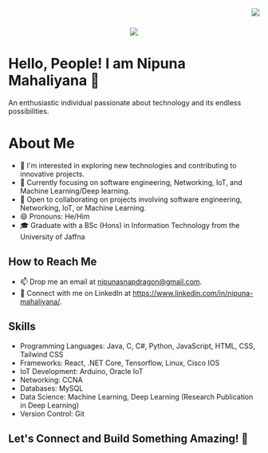 <img align="right" src="https://visitor-badge.laobi.icu/badge?page_id=nipunasahanmahaliyana.nipunasahanmahaliyana" />

<h1 align="center">
    <img src="https://readme-typing-svg.herokuapp.com/?font=Righteous&size=35&center=true&vCenter=true&width=500&height=70&duration=4000&lines=Hi+There!+👋;+I'm+Pedro+Muniz!;" />
</h1>

# Hello, People! I am Nipuna Mahaliyana 👋
An enthusiastic individual passionate about technology and its endless possibilities.

# About Me
- 👀 I'm interested in exploring new technologies and contributing to innovative projects.
- 🌱 Currently focusing on software engineering, Networking, IoT, and Machine Learning/Deep learning.
- 💞️ Open to collaborating on projects involving software engineering, Networking, IoT, or Machine Learning.
- 😄 Pronouns: He/Him
- 🎓 Graduate with a BSc (Hons) in Information Technology from the University of Jaffna

## How to Reach Me
- 📫 Drop me an email at nipunasnapdragon@gmail.com.
- 🔗 Connect with me on LinkedIn at https://www.linkedin.com/in/nipuna-mahaliyana/.

## Skills
- Programming Languages: Java, C, C#, Python, JavaScript, HTML, CSS, Tailwind CSS
- Frameworks: React, .NET Core, Tensorflow, Linux, Cisco IOS
- IoT Development: Arduino, Oracle IoT
- Networking: CCNA
- Databases: MySQL
- Data Science: Machine Learning, Deep Learning (Research Publication in Deep Learning)
- Version Control: Git

## Let's Connect and Build Something Amazing! 🚀
